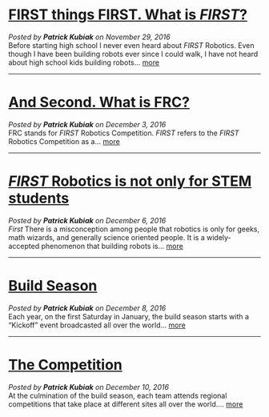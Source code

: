 <google-youtube
  video-id="7htc6iHS4mo"
  height="360px"
  width="100%"
  rel="0"
  start="0"
  autoplay="0">
</google-youtube>

# [FIRST things FIRST. What is *FIRST*?](#/post/1/)
*Posted by **Patrick Kubiak** on November 29, 2016*  
Before starting high school I never even heard about *FIRST* Robotics. Even though I have been building robots ever since I could walk, I have not heard about high school kids building robots... [more](#/post/1/)  

---

# [And Second. What is FRC?](#/post/2/)
*Posted by **Patrick Kubiak** on December 3, 2016*  
FRC stands for *FIRST* Robotics Competition. *FIRST* refers to the *FIRST* Robotics Competition as a... [more](#/post/2/)  

---

# [*FIRST* Robotics is not only for STEM students](#/post/3/)
*Posted by **Patrick Kubiak** on December 6, 2016*  
*First* There is a misconception among people that robotics is only for geeks, math wizards, and generally science oriented people. It is a widely-accepted phenomenon that building robots is... [more](#/post/3/)  

---

# [Build Season](#/post/4/)
*Posted by **Patrick Kubiak** on December 8, 2016*  
Each year, on the first Saturday in January, the build season starts with a “Kickoff” event broadcasted all over the world... [more](#/post/4/)  

---

# [The Competition](#/post/5/)
*Posted by **Patrick Kubiak** on December 10, 2016*  
At the culmination of the build season, each team attends regional competitions that take place at different sites all over the world....
[more](#/post/5/)  
